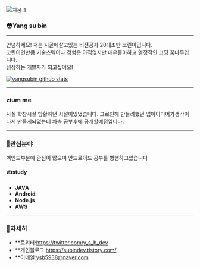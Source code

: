 
![지움_1](https://user-images.githubusercontent.com/51535640/87578395-5142f180-c70f-11ea-8b37-3380147a0cb9.gif)

### &#128563;Yang su bin
***
안녕하세요! 저는 시골에살고있는 비전공자 20대초반 코린이입니다.  
코린이인만큼 기술스텍이나 경험은 아직없지만 매우좋아하고 열정적인 코딩 꿈나무입니다.  
성장하는 개발자가 되고싶어요! 


[![yangsubin github stats](https://github-readme-stats.vercel.app/api?username=yangsubindev)](https://github.com/anuraghazra/github-readme-stats)
***
### zium me  

사실 학창시절 방황하던 시절이있었습니다. 
그로인해 만들려했던 앱아이디어가생각이 나서 만들게되었는데
차츰 공부후에 공개할예정입니다.
***

### &#128150;관심분야
벡엔드부분에 관심이 많으며 안드로이드 공부를 병행하고있습니다
#### &#9997;study
* **JAVA**
* **Android**
* **Node.js**
* **AWS**
***
### &#128587;자세히
* **트위터:<https://twitter.com/y_s_b_dev>
* **개인블로그:<https://subindev.tistory.com/>
* **이메일:<ysb5938@naver.com>

